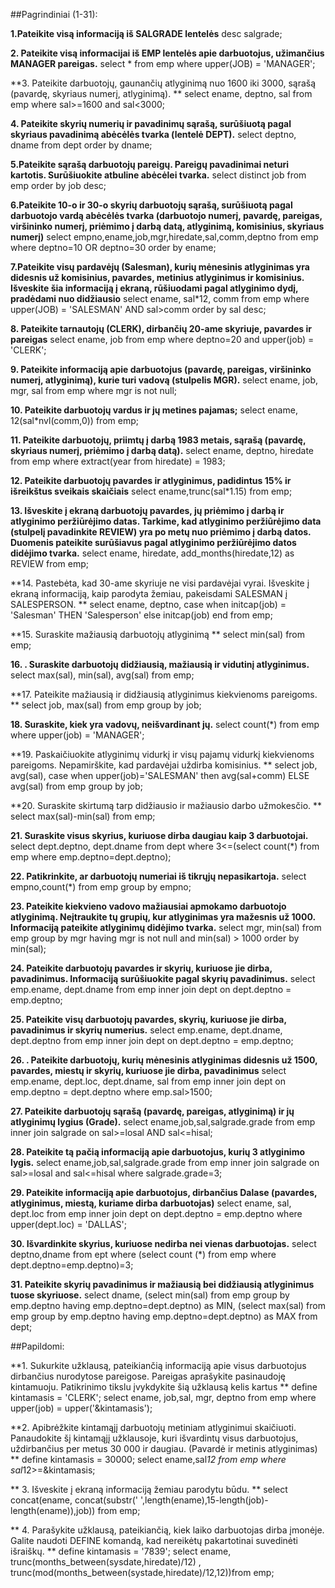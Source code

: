 ﻿##Pagrindiniai (1-31):

**1.Pateikite visą informaciją iš SALGRADE lentelės**
desc salgrade;

**2. Pateikite visą informacijai iš EMP lentelės apie darbuotojus, užimančius MANAGER pareigas.**
select * from emp where upper(JOB) = 'MANAGER';

**3. Pateikite darbuotojų, gaunančių atlyginimą nuo 1600 iki 3000, sąrašą (pavardę, skyriaus numerį, atlyginimą). **
 select ename, deptno, sal from emp where sal>=1600 and sal<3000;

**4. Pateikite skyrių numerių ir pavadinimų sąrašą, surūšiuotą pagal skyriaus pavadinimą abėcėlės tvarka (lentelė DEPT).**
select deptno, dname from dept order by dname;

**5.Pateikite sąrašą darbuotojų pareigų. Pareigų pavadinimai neturi kartotis. Surūšiuokite atbuline abėcėlei tvarka.**
select distinct job from emp order by job desc;

**6.Pateikite 10-o ir 30-o skyrių darbuotojų sąrašą, surūšiuotą pagal darbuotojo vardą abėcėlės tvarka (darbuotojo numerį, pavardę, pareigas, viršininko numerį, priėmimo į darbą datą, atlyginimą, komisinius, skyriaus numerį)**
select empno,ename,job,mgr,hiredate,sal,comm,deptno from emp where deptno=10 OR deptno=30 order by ename;

**7.Pateikite visų pardavėjų (Salesman), kurių mėnesinis atlyginimas yra didesnis už komisinius, pavardes, metinius atlyginimus ir komisinius. Išveskite šia informaciją į ekraną, rūšiuodami pagal atlyginimo dydį, pradėdami nuo didžiausio**
select ename, sal*12, comm from emp where upper(JOB) = 'SALESMAN' AND sal>comm order by sal desc;

**8. Pateikite tarnautojų (CLERK), dirbančių 20-ame skyriuje, pavardes ir pareigas**
select ename, job from emp where deptno=20 and upper(job) = 'CLERK';

**9. Pateikite informaciją apie darbuotojus (pavardę, pareigas, viršininko numerį, atlyginimą), kurie turi vadovą (stulpelis MGR).**
select ename, job, mgr, sal from emp where mgr is not null;

**10. Pateikite darbuotojų vardus ir jų metines pajamas;**
select ename, 12(sal*nvl(comm,0)) from emp;

**11. Pateikite darbuotojų, priimtų į darbą 1983 metais, sąrašą (pavardę, skyriaus numerį, priėmimo į darbą datą).**
select ename, deptno, hiredate from emp where extract(year from 
hiredate) = 1983;

**12. Pateikite darbuotojų pavardes ir atlyginimus, padidintus 15% ir išreikštus sveikais skaičiais**
select ename,trunc(sal*1.15) from emp;

**13. Išveskite į ekraną darbuotojų pavardes, jų priėmimo į darbą ir atlyginimo peržiūrėjimo datas. Tarkime, kad atlyginimo peržiūrėjimo data (stulpelį pavadinkite REVIEW) yra po metų nuo priėmimo į darbą datos. Duomenis pateikite surūšiavus pagal atlyginimo peržiūrėjimo datos didėjimo tvarka.**
select ename, hiredate, add_months(hiredate,12) as REVIEW from emp;

**14. Pastebėta, kad 30-ame skyriuje ne visi pardavėjai vyrai. Išveskite į ekraną informaciją, kaip parodyta žemiau, pakeisdami SALESMAN į SALESPERSON. **
select ename, deptno, case when initcap(job) = 'Salesman' THEN 'Salesperson' else initcap(job) end from emp; 

**15. Suraskite mažiausią darbuotojų atlyginimą **
select min(sal) from emp;

**16. . Suraskite darbuotojų didžiausią, mažiausią ir vidutinį  atlyginimus.**
select max(sal), min(sal), avg(sal) from emp;

**17. Pateikite mažiausią ir didžiausią atlyginimus kiekvienoms pareigoms. **
select job, max(sal) from emp group by job;

**18. Suraskite, kiek yra vadovų, neišvardinant jų.**
select count(*) from emp where upper(job) = 'MANAGER';

**19. Paskaičiuokite atlyginimų vidurkį ir visų pajamų vidurkį kiekvienoms pareigoms. Nepamirškite, kad pardavėjai uždirba komisinius. **
select job, avg(sal), case when upper(job)='SALESMAN' then avg(sal+comm) ELSE avg(sal) from emp group by job;

**20. Suraskite skirtumą tarp didžiausio ir mažiausio darbo užmokesčio. **
select max(sal)-min(sal) from emp;

**21. Suraskite visus skyrius, kuriuose dirba daugiau kaip 3 darbuotojai.**
select dept.deptno, dept.dname from dept where 3<=(select count(*) from emp where emp.deptno=dept.deptno);

**22. Patikrinkite, ar darbuotojų numeriai iš tikrųjų nepasikartoja.**
select empno,count(*) from emp group by empno;

**23. Pateikite kiekvieno vadovo mažiausiai apmokamo darbuotojo atlyginimą. Neįtraukite tų grupių, kur atlyginimas yra mažesnis už 1000. Informaciją pateikite atlyginimų didėjimo tvarka.**
select mgr, min(sal) from emp group by mgr having mgr is not null and min(sal) > 1000 order by min(sal);

**24. Pateikite darbuotojų pavardes ir skyrių, kuriuose jie dirba, pavadinimus. Informaciją surūšiuokite pagal skyrių pavadinimus.**
select emp.ename, dept.dname from emp inner join dept on dept.deptno = emp.deptno;

**25. Pateikite visų darbuotojų pavardes, skyrių, kuriuose jie dirba, pavadinimus ir skyrių numerius.**
select emp.ename, dept.dname, dept.deptno from emp inner join dept on dept.deptno = emp.deptno;

**26. . Pateikite darbuotojų, kurių mėnesinis atlyginimas didesnis už 1500, pavardes, miestų ir skyrių, kuriuose jie dirba, pavadinimus**
select emp.ename, dept.loc, dept.dname, sal from emp inner join dept on emp.deptno = dept.deptno where emp.sal>1500;

**27. Pateikite darbuotojų sąrašą (pavardę, pareigas, atlyginimą) ir jų atlyginimų lygius (Grade).**
select ename,job,sal,salgrade.grade from emp inner join salgrade on sal>=losal AND sal<=hisal;

**28. Pateikite tą pačią informaciją apie darbuotojus, kurių 3 atlyginimo lygis.**
select ename,job,sal,salgrade.grade from emp inner join salgrade on sal>=losal and sal<=hisal where salgrade.grade=3;

**29. Pateikite informaciją apie darbuotojus, dirbančius Dalase (pavardes, atlyginimus, miestą, kuriame dirba darbuotojas)**
select ename, sal, dept.loc from emp inner join dept on dept.deptno = emp.deptno where upper(dept.loc) = 'DALLAS';

**30. Išvardinkite skyrius, kuriuose nedirba nei vienas darbuotojas.** 
select deptno,dname from ept where (select count (*) from emp where dept.deptno=emp.deptno)=3;

**31. Pateikite skyrių pavadinimus ir mažiausią bei didžiausią atlyginimus tuose skyriuose.**
select dname, (select min(sal) from emp group by emp.deptno having emp.deptno=dept.deptno) as MIN, (select max(sal) from emp group by emp.deptno having emp.deptno=dept.deptno) as MAX from dept;

##Papildomi:

**1. Sukurkite užklausą, pateikiančią informaciją apie visus darbuotojus dirbančius nurodytose pareigose. Pareigas aprašykite pasinaudoję kintamuoju. Patikrinimo tikslu įvykdykite šią
užklausą kelis kartus **
define kintamasis = 'CLERK'; 
select ename, job,sal, mgr, deptno from emp where upper(job) = upper('&kintamasis');

**2. Apibrėžkite kintamąjį darbuotojų metiniam atlyginimui skaičiuoti. Panaudokite šį kintamąjį užklausoje, kuri išvardintų visus darbuotojus, uždirbančius per metus 30 000 ir daugiau.
(Pavardė ir metinis atlyginimas) **
define kintamasis = 30000;
select ename,sal*12 from emp where sal*12>=&kintamasis;

** 3. Išveskite į ekraną informaciją žemiau parodytu būdu. **
select concat(ename, concat(substr('                        ',length(ename),15-length(job)-length(ename)),job)) from emp;

** 4. Parašykite užklausą, pateikiančią, kiek laiko darbuotojas dirba įmonėje. Galite naudoti DEFINE komandą, kad nereikėtų pakartotinai suvedinėti išraiškų. **
define kintamasis = '7839';
select ename, trunc(months_between(sysdate,hiredate)/12) , trunc(mod(months_between(systade,hiredate)/12,12))from emp;
